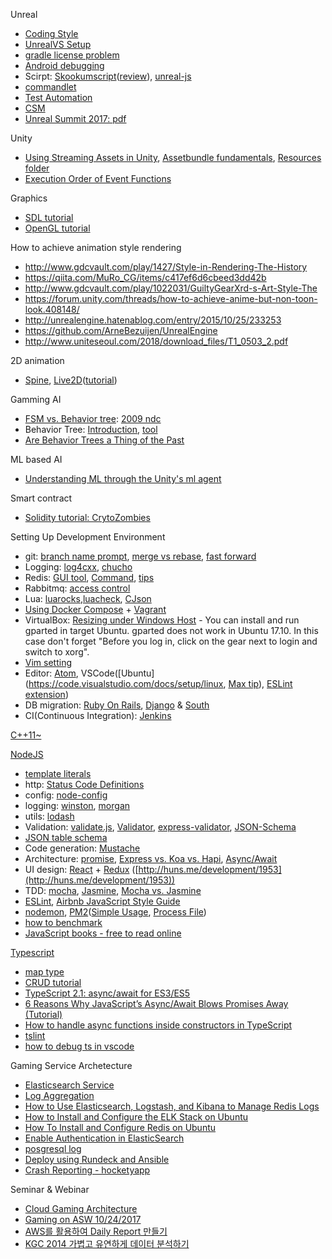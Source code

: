 Unreal
* [Coding Style](https://docs.unrealengine.com/latest/INT/Programming/Development/CodingStandard/index.html)
* [UnrealVS Setup](http://api.unrealengine.com/KOR/Programming/Development/VisualStudioSetup/UnrealVS/index.html)
* [gradle license problem](https://github.com/goopymoon/goopymoon.github.io/blob/master/gradle-license_problem.md)
* [Android debugging](http://pafuhana1213.hatenablog.com/entry/2018/02/15/001307)
* Scirpt: [Skookumscript](http://skookumscript.com/unreal/)([review](https://www.quora.com/What-do-you-guys-think-of-skookumscript-programming-language)), [unreal-js](https://www.slideshare.net/crocuis/unrealjs-ue4-75499471)
* [commandlet](https://api.unrealengine.com/udk/Three/CommandletHome.html)
* [Test Automation](https://docs.unrealengine.com/en-us/Programming/Automation/TechnicalGuide)
* [CSM](http://api.unrealengine.com/KOR/Platforms/Mobile/Lighting/HowTo/CascadedShadow/index.html)
* [Unreal Summit 2017: ](http://replay.unrealsummit.co.kr/pp3.html)[pdf](http://replay.unrealsummit.co.kr/data2017/pp3.pdf)

Unity
* [Using Streaming Assets in Unity](https://www.raywenderlich.com/165809/using-streaming-assets-unity), [Assetbundle fundamentals](https://unity3d.com/kr/learn/tutorials/topics/best-practices/assetbundle-fundamentals), [Resources folder](https://unity3d.com/kr/learn/tutorials/temas/best-practices/resources-folder)
* [Execution Order of Event Functions](https://docs.unity3d.com/Manual/ExecutionOrder.html)

Graphics
* [SDL tutorial](http://lazyfoo.net/tutorials/SDL/index.php)
* [OpenGL tutorial](http://lazyfoo.net/tutorials/OpenGL/index.php)

How to achieve animation style rendering
* http://www.gdcvault.com/play/1427/Style-in-Rendering-The-History
* https://qiita.com/MuRo_CG/items/c417ef6d6cbeed3dd42b
* http://www.gdcvault.com/play/1022031/GuiltyGearXrd-s-Art-Style-The
* https://forum.unity.com/threads/how-to-achieve-anime-but-non-toon-look.408148/
* http://unrealengine.hatenablog.com/entry/2015/10/25/233253
* https://github.com/ArneBezuijen/UnrealEngine
* http://www.uniteseoul.com/2018/download_files/T1_0503_2.pdf

2D animation
* [Spine](http://esotericsoftware.com/), [Live2D](http://www.live2d.com/ja/)([tutorial](http://sites.cybernoids.jp/cubism2_kr/))

Gamming AI
* [FSM vs. Behavior tree](https://web.stanford.edu/class/cs123/lectures/CS123_lec08_HFSM_BT.pdf): [2009 ndc](https://www.slideshare.net/yonghakim900/2009-ndc)
* Behavior Tree: [Introduction](http://blog.renatopp.com/2014/07/25/an-introduction-to-behavior-trees-part-1/), [tool](https://archive.codeplex.com/?p=brainiac)
* [Are Behavior Trees a Thing of the Past](https://www.gamasutra.com/blogs/JakobRasmussen/20160427/271188/Are_Behavior_Trees_a_Thing_of_the_Past.php)

ML based AI
* [Understanding ML through the Unity's ml agent](https://docs.google.com/presentation/d/e/2PACX-1vRloM3dMgWk55xAU-0nctVsxQIE2zqt6eANo0x8fqTcrlkvzkymB5R-kOIypL3QnDid1rqF0yl4kBmV/pub?start=false&loop=false&delayms=3000)

Smart contract
* [Solidity tutorial: CrytoZombies](https://cryptozombies.io/en/course/)

Setting Up Development Environment
* git: [branch name prompt](https://coderwall.com/p/fasnya/add-git-branch-name-to-bash-prompt), [merge vs rebase](https://www.atlassian.com/git/tutorials/merging-vs-rebasing), [fast forward](https://ariya.io/2013/09/fast-forward-git-merge)
* Logging: [log4cxx](https://logging.apache.org/log4cxx/latest_stable/), [chucho](https://github.com/mexicowilly/Chucho/wiki)
* Redis: [GUI tool](https://redisdesktop.com/), [Command](http://www.redisgate.com/redis/command/commands.php), [tips](https://redislabs.com/blog/5-key-takeaways-for-developing-with-redis/)
* Rabbitmq: [access control](https://www.rabbitmq.com/access-control.html)
* Lua: [luarocks](https://luarocks.org/),[luacheck](https://luarocks.org/modules/mpeterv/luacheck), [CJson](https://github.com/mpx/lua-cjson)
* [Using Docker Compose](http://raccoonyy.github.io/docker-usages-for-dev-environment-setup/) + [Vagrant](https://www.vagrantup.com/docs/index.html)
* VirtualBox: [Resizing under Windows Host](http://derekmolloy.ie/resize-a-virtualbox-disk/) - You can install and run gparted in target Ubuntu. gparted does not work in Ubuntu 17.10. In this case don't forget "Before you log in, click on the gear next to login and switch to xorg".
* [Vim setting](https://bluesh55.github.io/2016/10/09/vim-ide/)
* Editor: [Atom](https://atom.io/), VSCode([Ubuntu](https://code.visualstudio.com/docs/setup/linux, [Max tip](https://code.visualstudio.com/docs/getstarted/userinterface)), [ESLint extension](https://marketplace.visualstudio.com/items?itemName=dbaeumer.vscode-eslint))
* DB migration: [Ruby On Rails](http://rubyonrails.org/), [Django](https://www.djangoproject.com/) & [South](https://south.readthedocs.io/en/latest/)
* CI(Continuous Integration): [Jenkins](https://jenkins-ci.org/)

[C++11~](https://github.com/jwvg0425/ModernCppStudy/wiki)

[NodeJS](https://nodejs.org/api/)
* [template literals](https://developer.mozilla.org/en-US/docs/Web/JavaScript/Reference/Template_literals)
* http: [Status Code Definitions](https://www.w3.org/Protocols/rfc2616/rfc2616-sec10.html)
* config: [node-config](https://www.npmjs.com/package/config)
* logging: [winston](https://github.com/winstonjs/winston), [morgan](https://www.npmjs.com/package/morgan)
* utils: [lodash](https://lodash.com/)
* Validation: [validate.js](https://validatejs.org/), [Validator](https://github.com/chriso/validator.js), [express-validator](https://github.com/ctavan/express-validator), [JSON-Schema](https://code.tutsplus.com/series/validating-data-with-json-schema--cms-966)
* [JSON table schema](http://paulfitz.github.io/dataprotocols/json-table-schema/)
* Code generation: [Mustache](https://www.npmjs.com/package/mustache)
* Architecture: [promise](https://pouchdb.com/2015/05/18/we-have-a-problem-with-promises.html), [Express vs. Koa vs. Hapi](https://www.airpair.com/node.js/posts/nodejs-framework-comparison-express-koa-hapi), [Async/Await](https://dev.to/geoffdavis/writing-asyncawait-middleware-in-express-6i0)
* UI design: [React](https://reactjs.org/docs/design-principles.html) + [Redux](https://deminoth.github.io/redux/) ([http://huns.me/development/1953](http://huns.me/development/1953))
* TDD: [mocha](https://github.com/mochajs/mocha#sponsors), [Jasmine](https://github.com/jasmine/jasmine/wiki), [Mocha vs. Jasmine](https://marcofranssen.nl/jasmine-vs-mocha/)
* [ESLint](https://eslint.org/docs/user-guide/getting-started), [Airbnb JavaScript Style Guide](https://github.com/airbnb/javascript)
* [nodemon](https://nodemon.io/), [PM2](http://pm2.keymetrics.io/)([Simple Usage](https://cheese10yun.github.io/PM2/), [Process File](http://pm2.keymetrics.io/docs/usage/application-declaration/))
* [how to benchmark](https://aws.amazon.com/ko/blogs/korea/how-to-loading-test-based-on-aws/)
* [JavaScript books - free to read online](http://exploringjs.com/)

[Typescript](https://www.typescriptlang.org/docs/home.html)
* [map type](https://www.npmjs.com/package/typescript-map)
* [CRUD tutorial](http://mherman.org/blog/2016/11/05/developing-a-restful-api-with-node-and-typescript/#.WmmQFxg6-i4)
* [TypeScript 2.1: async/await for ES3/ES5](https://blog.mariusschulz.com/2016/12/09/typescript-2-1-async-await-for-es3-es5)
* [6 Reasons Why JavaScript’s Async/Await Blows Promises Away (Tutorial)](https://hackernoon.com/6-reasons-why-javascripts-async-await-blows-promises-away-tutorial-c7ec10518dd9)
* [How to handle async functions inside constructors in TypeScript](https://rostacik.net/2017/04/23/how-to-handle-async-functions-inside-constructors-in-typescript/)
* [tslint](https://spin.atomicobject.com/2017/06/05/tslint-linting-setup/)
* [how to debug ts in vscode](https://medium.com/@dupski/debug-typescript-in-vs-code-without-compiling-using-ts-node-9d1f4f9a94a)

Gaming Service Archetecture
* [Elasticsearch Service](http://docs.aws.amazon.com/ko_kr/elasticsearch-service/latest/developerguide/aes-dg.pdf)
* [Log Aggregation](https://logz.io/blog/kafka-vs-redis/) 
* [How to Use Elasticsearch, Logstash, and Kibana to Manage Redis Logs](https://qbox.io/blog/redis-logs-elasticsearch-logstash-kibana)
* [How to Install and Configure the ELK Stack on Ubuntu](http://blog.daum.net/utpark0/14)
* [How To Install and Configure Redis on Ubuntu](https://www.digitalocean.com/community/tutorials/how-to-install-and-configure-redis-on-ubuntu-16-04)
* [Enable Authentication in ElasticSearch](http://blog.raffaeu.com/archive/2016/02/17/enable-authentication-in-elasticsearch.aspx)
* [posgresql log](https://blog.2ndquadrant.com/redislog-integrating-postgresql-with-logstash-for-devops-real-time-monitoring/)
* [Deploy using Rundeck and Ansible](https://gitlab.com/alandie/Rundeck-Ansible-AWS/tree/master/Rundeck-Ansible-AWS)
* [Crash Reporting - hocketyapp](https://hockeyapp.net/)

Seminar & Webinar 
* [Cloud Gaming Architecture](https://s3-eu-west-1.amazonaws.com/aws-de-media/images/_Berlin_Loft_Slides/cloud_gaming_architectures.pdf)
* [Gaming on ASW 10/24/2017](https://github.com/goopymoon/goopymoon.github.io/blob/master/Docs/GamingOnAWS2017)
* [AWS를 활용하여 Daily Report 만들기](https://www.slideshare.net/changjej/aws-daily-report)
* [KGC 2014 가볍고 유연하게 데이터 분석하기](https://www.slideshare.net/julingks/kgc2014?next_slideshow=1)

